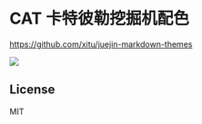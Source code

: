 # CAT 卡特彼勒挖掘机配色


https://github.com/xitu/juejin-markdown-themes

![](https://timgsa.baidu.com/timg?image&quality=80&size=b9999_10000&sec=1605008049714&di=cb5a9fd0c30f231544194f5b5cbeecbe&imgtype=0&src=http%3A%2F%2Fimg1.a.maoyia.com%2F201902%2F18%2F21%2F21-29-54-25-1302185.jpg)

## License

MIT
